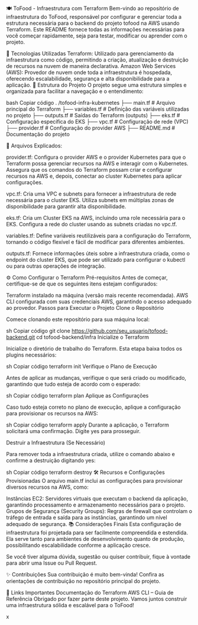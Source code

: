 🍽️ ToFood - Infraestrutura com Terraform
Bem-vindo ao repositório de infraestrutura do ToFood, responsável por configurar e gerenciar toda a estrutura necessária para o backend do projeto tofood na AWS usando Terraform. Este README fornece todas as informações necessárias para você começar rapidamente, seja para testar, modificar ou aprender com o projeto.

🚀 Tecnologias Utilizadas
Terraform: Utilizado para gerenciamento da infraestrutura como código, permitindo a criação, atualização e destruição de recursos na nuvem de maneira declarativa.
Amazon Web Services (AWS): Provedor de nuvem onde toda a infraestrutura é hospedada, oferecendo escalabilidade, segurança e alta disponibilidade para a aplicação.
📂 Estrutura do Projeto
O projeto segue uma estrutura simples e organizada para facilitar a navegação e o entendimento:

bash
Copiar código
.
/tofood-infra-kubernetes
  ├── main.tf               # Arquivo principal do Terraform
  ├── variables.tf          # Definição das variáveis utilizadas no projeto
  ├── outputs.tf            # Saídas do Terraform (outputs)
  ├── eks.tf                # Configuração específica do EKS
  ├── vpc.tf                # Configuração de rede (VPC)
  ├── provider.tf           # Configuração do provider AWS
  ├── README.md             # Documentação do projeto


📜 Arquivos Explicados:

provider.tf:
Configura o provider AWS e o provider Kubernetes para que o Terraform possa gerenciar recursos na AWS e interagir com o Kubernetes.
Assegura que os comandos do Terraform possam criar e configurar recursos na AWS e, depois, conectar ao cluster Kubernetes para aplicar configurações.


vpc.tf:
Cria uma VPC e subnets para fornecer a infraestrutura de rede necessária para o cluster EKS.
Utiliza subnets em múltiplas zonas de disponibilidade para garantir alta disponibilidade.


eks.tf:
Cria um Cluster EKS na AWS, incluindo uma role necessária para o EKS.
Configura a rede do cluster usando as subnets criadas no vpc.tf.


variables.tf:
Define variáveis reutilizáveis para a configuração do Terraform, tornando o código flexível e fácil de modificar para diferentes ambientes.


outputs.tf:
Fornece informações úteis sobre a infraestrutura criada, como o endpoint do cluster EKS, que pode ser utilizado para configurar o kubectl ou para outras operações de integração.

⚙️ Como Configurar o Terraform
Pré-requisitos
Antes de começar, certifique-se de que os seguintes itens estejam configurados:

Terraform instalado na máquina (versão mais recente recomendada).
AWS CLI configurada com suas credenciais AWS, garantindo o acesso adequado ao provedor.
Passos para Executar o Projeto
Clone o Repositório

Comece clonando este repositório para sua máquina local:

sh
Copiar código
git clone https://github.com/seu_usuario/tofood-backend.git
cd tofood-backend/infra
Inicialize o Terraform

Inicialize o diretório de trabalho do Terraform. Esta etapa baixa todos os plugins necessários:

sh
Copiar código
terraform init
Verifique o Plano de Execução

Antes de aplicar as mudanças, verifique o que será criado ou modificado, garantindo que tudo esteja de acordo com o esperado:

sh
Copiar código
terraform plan
Aplique as Configurações

Caso tudo esteja correto no plano de execução, aplique a configuração para provisionar os recursos na AWS:

sh
Copiar código
terraform apply
Durante a aplicação, o Terraform solicitará uma confirmação. Digite yes para prosseguir.

Destruir a Infraestrutura (Se Necessário)

Para remover toda a infraestrutura criada, utilize o comando abaixo e confirme a destruição digitando yes:

sh
Copiar código
terraform destroy
🛠️ Recursos e Configurações Provisionadas
O arquivo main.tf inclui as configurações para provisionar diversos recursos na AWS, como:

Instâncias EC2: Servidores virtuais que executam o backend da aplicação, garantindo processamento e armazenamento necessários para o projeto.
Grupos de Segurança (Security Groups): Regras de firewall que controlam o tráfego de entrada e saída para as instâncias, garantindo um nível adequado de segurança.
📚 Considerações Finais
Esta configuração de infraestrutura foi projetada para ser facilmente compreendida e estendida. Ela serve tanto para ambientes de desenvolvimento quanto de produção, possibilitando escalabilidade conforme a aplicação cresce.

Se você tiver alguma dúvida, sugestão ou quiser contribuir, fique à vontade para abrir uma Issue ou Pull Request.

✨ Contribuições
Sua contribuição é muito bem-vinda! Confira as orientações de contribuição no repositório principal do projeto.

🔗 Links Importantes
Documentação do Terraform
AWS CLI – Guia de Referência
Obrigado por fazer parte deste projeto. Vamos juntos construir uma infraestrutura sólida e escalável para o ToFood!

x
